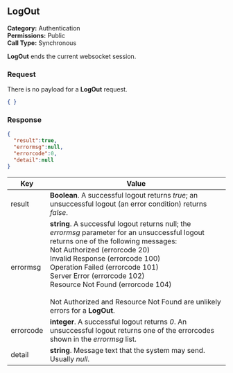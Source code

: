 ## LogOut

**Category:** Authentication<br />
**Permissions:** Public<br />
**Call Type:** Synchronous

**LogOut** ends the current websocket session.

### Request

There is no payload for a **LogOut** request.

```json
{ }
```

### Response

```json
{
  "result":true,
  "errormsg":null,
  "errorcode":0,
  "detail":null
}
```


| Key    | Value                                                        |
| --------- | ------------------------------------------------------------ |
| result    | **Boolean**. A successful logout returns *true*; an unsuccessful logout (an error condition) returns *false*. |
| errormsg  | **string**. A successful logout returns null; the *errormsg* parameter for an unsuccessful logout returns one of the following messages:<br />Not Authorized (errorcode 20)<br />Invalid Response (errorcode 100)<br />Operation Failed (errorcode 101)<br />Server Error (errorcode 102)<br />Resource Not Found (errorcode 104)<br /><br />Not Authorized and Resource Not Found are unlikely errors for a **LogOut**. |
| errorcode | **integer**. A successful logout returns *0*. An unsuccessful logout returns one of the errorcodes shown in the *errormsg* list. |
| detail    | **string**. Message text that the system may send. Usually *null*. |




